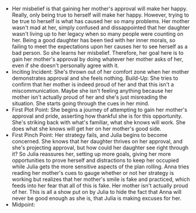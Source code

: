 - Her misbelief is that gaining her mother's approval will make her happy. Really, only being true to herself will make her happy. However, trying to be true to herself is what has caused her so many problems. Her mother wasn't mad at her, simply confused and dissappointed that her daughter wasn't living up to her legacy when so many people were counting on her. Being a good daughter has been tied with her inner morals, so failing to meet the expectations upon her causes her to see herself as a bad person. So she learns her misbelief. Therefore, her goal here is to gain her mother's approval by doing whatever her mother asks of her, even if she doesn't personally agree with it.
- Inciting Incident: She's thrown out of her comfort zone when her mother demonstrates approval and she feels nothing.
Build-Up: She tries to confirm that her mother is indeed proud of her and that this isn't a miscommunication. Maybe she isn't feeling anything because her mother isn't actually proud of her and she's just misreading the situation. She starts going through the cues in her mind.
- First Plot Point: She begins a journey of attempting to gain her mother's approval and pride, asserting how thankful she is for this opportunity. She's striking back with what's familiar, what she knows will work. She does what she knows will get her on her mother's good side. 
- First Pinch Point: Her strategy fails, and Julia begins to become concerned. She knows that her daughter thrives on her approval, and she's projecting approval, but how could her daughter see right through it? So Julia reassures her, setting up more goals, giving her more opportunities to prove herself and distractions to keep her occupied while Julia gets the more sensitive aspects of the plan rolling. Anna tries reading her mother's cues to gauge whether or not her strategy is working but realizes that her mother's smile is fake and practiced, which feeds into her fear that all of this is fake. Her mother isn't actually proud of her. This is all a show put on by Julia to hide the fact that Anna will never be good enough as she is, that Julia is making excuses for her.
- Midpoint: 
